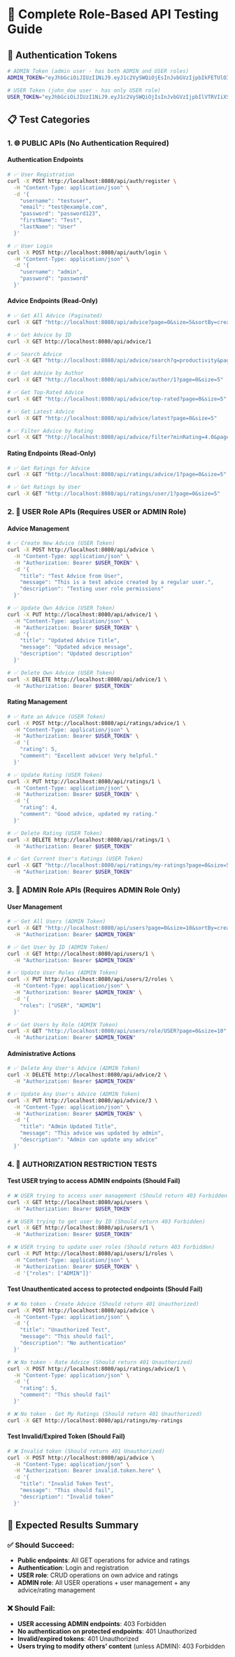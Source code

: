 # 🧪 Complete Role-Based API Testing Guide

## 🔑 Authentication Tokens

```bash
# ADMIN Token (admin user - has both ADMIN and USER roles)
ADMIN_TOKEN="eyJhbGciOiJIUzI1NiJ9.eyJ1c2VySWQiOjEsInJvbGVzIjpbIkFETUlOIiwiVVNFUiJdLCJzdWIiOiJhZG1pbiIsImlhdCI6MTc1NDk2OTc2MiwiZXhwIjoxNzU1MDU2MTYyfQ.bjRrxcEdPitoIP8Eo19ZkudcGjOXnX9cF8_NpJIkh3I"

# USER Token (john_doe user - has only USER role)
USER_TOKEN="eyJhbGciOiJIUzI1NiJ9.eyJ1c2VySWQiOjIsInJvbGVzIjpbIlVTRVIiXSwic3ViIjoiam9obl9kb2UiLCJpYXQiOjE3NTQ5Njk4MDcsImV4cCI6MTc1NTA1NjIwN30.ttPwH0CJ2XSC3bPnepT1PpijrtOlQRBAOoWUi8Fu6As"
```

## 📋 Test Categories

### 1. 🌐 PUBLIC APIs (No Authentication Required)

#### Authentication Endpoints
```bash
# ✅ User Registration
curl -X POST http://localhost:8080/api/auth/register \
  -H "Content-Type: application/json" \
  -d '{
    "username": "testuser",
    "email": "test@example.com",
    "password": "password123",
    "firstName": "Test",
    "lastName": "User"
  }'

# ✅ User Login
curl -X POST http://localhost:8080/api/auth/login \
  -H "Content-Type: application/json" \
  -d '{
    "username": "admin",
    "password": "password"
  }'
```

#### Advice Endpoints (Read-Only)
```bash
# ✅ Get All Advice (Paginated)
curl -X GET "http://localhost:8080/api/advice?page=0&size=5&sortBy=createdAt&sortDir=desc"

# ✅ Get Advice by ID
curl -X GET http://localhost:8080/api/advice/1

# ✅ Search Advice
curl -X GET "http://localhost:8080/api/advice/search?q=productivity&page=0&size=5"

# ✅ Get Advice by Author
curl -X GET "http://localhost:8080/api/advice/author/1?page=0&size=5"

# ✅ Get Top-Rated Advice
curl -X GET "http://localhost:8080/api/advice/top-rated?page=0&size=5"

# ✅ Get Latest Advice
curl -X GET "http://localhost:8080/api/advice/latest?page=0&size=5"

# ✅ Filter Advice by Rating
curl -X GET "http://localhost:8080/api/advice/filter?minRating=4.0&page=0&size=5"
```

#### Rating Endpoints (Read-Only)
```bash
# ✅ Get Ratings for Advice
curl -X GET "http://localhost:8080/api/ratings/advice/1?page=0&size=5"

# ✅ Get Ratings by User
curl -X GET "http://localhost:8080/api/ratings/user/1?page=0&size=5"
```

### 2. 👤 USER Role APIs (Requires USER or ADMIN Role)

#### Advice Management
```bash
# ✅ Create New Advice (USER Token)
curl -X POST http://localhost:8080/api/advice \
  -H "Content-Type: application/json" \
  -H "Authorization: Bearer $USER_TOKEN" \
  -d '{
    "title": "Test Advice from User",
    "message": "This is a test advice created by a regular user.",
    "description": "Testing user role permissions"
  }'

# ✅ Update Own Advice (USER Token)
curl -X PUT http://localhost:8080/api/advice/1 \
  -H "Content-Type: application/json" \
  -H "Authorization: Bearer $USER_TOKEN" \
  -d '{
    "title": "Updated Advice Title",
    "message": "Updated advice message",
    "description": "Updated description"
  }'

# ✅ Delete Own Advice (USER Token)
curl -X DELETE http://localhost:8080/api/advice/1 \
  -H "Authorization: Bearer $USER_TOKEN"
```

#### Rating Management
```bash
# ✅ Rate an Advice (USER Token)
curl -X POST http://localhost:8080/api/ratings/advice/1 \
  -H "Content-Type: application/json" \
  -H "Authorization: Bearer $USER_TOKEN" \
  -d '{
    "rating": 5,
    "comment": "Excellent advice! Very helpful."
  }'

# ✅ Update Rating (USER Token)
curl -X PUT http://localhost:8080/api/ratings/1 \
  -H "Content-Type: application/json" \
  -H "Authorization: Bearer $USER_TOKEN" \
  -d '{
    "rating": 4,
    "comment": "Good advice, updated my rating."
  }'

# ✅ Delete Rating (USER Token)
curl -X DELETE http://localhost:8080/api/ratings/1 \
  -H "Authorization: Bearer $USER_TOKEN"

# ✅ Get Current User's Ratings (USER Token)
curl -X GET "http://localhost:8080/api/ratings/my-ratings?page=0&size=5" \
  -H "Authorization: Bearer $USER_TOKEN"
```

### 3. 🔐 ADMIN Role APIs (Requires ADMIN Role Only)

#### User Management
```bash
# ✅ Get All Users (ADMIN Token)
curl -X GET "http://localhost:8080/api/users?page=0&size=10&sortBy=createdAt&sortDir=desc" \
  -H "Authorization: Bearer $ADMIN_TOKEN"

# ✅ Get User by ID (ADMIN Token)
curl -X GET http://localhost:8080/api/users/1 \
  -H "Authorization: Bearer $ADMIN_TOKEN"

# ✅ Update User Roles (ADMIN Token)
curl -X PUT http://localhost:8080/api/users/2/roles \
  -H "Content-Type: application/json" \
  -H "Authorization: Bearer $ADMIN_TOKEN" \
  -d '{
    "roles": ["USER", "ADMIN"]
  }'

# ✅ Get Users by Role (ADMIN Token)
curl -X GET "http://localhost:8080/api/users/role/USER?page=0&size=10" \
  -H "Authorization: Bearer $ADMIN_TOKEN"
```

#### Administrative Actions
```bash
# ✅ Delete Any User's Advice (ADMIN Token)
curl -X DELETE http://localhost:8080/api/advice/2 \
  -H "Authorization: Bearer $ADMIN_TOKEN"

# ✅ Update Any User's Advice (ADMIN Token)
curl -X PUT http://localhost:8080/api/advice/3 \
  -H "Content-Type: application/json" \
  -H "Authorization: Bearer $ADMIN_TOKEN" \
  -d '{
    "title": "Admin Updated Title",
    "message": "This advice was updated by admin",
    "description": "Admin can update any advice"
  }'
```

### 4. 🚫 AUTHORIZATION RESTRICTION TESTS

#### Test USER trying to access ADMIN endpoints (Should Fail)
```bash
# ❌ USER trying to access user management (Should return 403 Forbidden)
curl -X GET http://localhost:8080/api/users \
  -H "Authorization: Bearer $USER_TOKEN"

# ❌ USER trying to get user by ID (Should return 403 Forbidden)
curl -X GET http://localhost:8080/api/users/1 \
  -H "Authorization: Bearer $USER_TOKEN"

# ❌ USER trying to update user roles (Should return 403 Forbidden)
curl -X PUT http://localhost:8080/api/users/1/roles \
  -H "Content-Type: application/json" \
  -H "Authorization: Bearer $USER_TOKEN" \
  -d '{"roles": ["ADMIN"]}'
```

#### Test Unauthenticated access to protected endpoints (Should Fail)
```bash
# ❌ No token - Create Advice (Should return 401 Unauthorized)
curl -X POST http://localhost:8080/api/advice \
  -H "Content-Type: application/json" \
  -d '{
    "title": "Unauthorized Test",
    "message": "This should fail",
    "description": "No authentication"
  }'

# ❌ No token - Rate Advice (Should return 401 Unauthorized)
curl -X POST http://localhost:8080/api/ratings/advice/1 \
  -H "Content-Type: application/json" \
  -d '{
    "rating": 5,
    "comment": "This should fail"
  }'

# ❌ No token - Get My Ratings (Should return 401 Unauthorized)
curl -X GET http://localhost:8080/api/ratings/my-ratings
```

#### Test Invalid/Expired Token (Should Fail)
```bash
# ❌ Invalid token (Should return 401 Unauthorized)
curl -X POST http://localhost:8080/api/advice \
  -H "Content-Type: application/json" \
  -H "Authorization: Bearer invalid.token.here" \
  -d '{
    "title": "Invalid Token Test",
    "message": "This should fail",
    "description": "Invalid token"
  }'
```

## 🎯 Expected Results Summary

### ✅ Should Succeed:
- **Public endpoints**: All GET operations for advice and ratings
- **Authentication**: Login and registration
- **USER role**: CRUD operations on own advice and ratings
- **ADMIN role**: All USER operations + user management + any advice/rating management

### ❌ Should Fail:
- **USER accessing ADMIN endpoints**: 403 Forbidden
- **No authentication on protected endpoints**: 401 Unauthorized
- **Invalid/expired tokens**: 401 Unauthorized
- **Users trying to modify others' content** (unless ADMIN): 403 Forbidden


